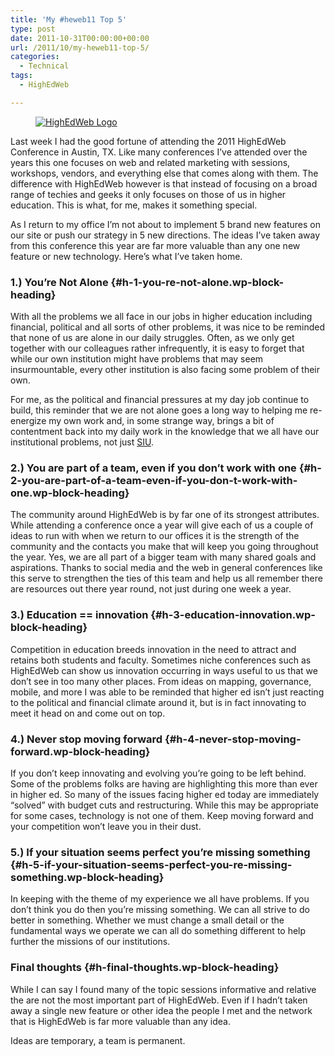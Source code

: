 ```yaml
---
title: 'My #heweb11 Top 5'
type: post
date: 2011-10-31T00:00:00+00:00
url: /2011/10/my-heweb11-top-5/
categories:
  - Technical
tags:
  - HighEdWeb

---
```

<div class="wp-block-image">
  <figure class="alignright"><a href="/images/2011/10/HighEdWeblogo.png"><img decoding="async" src="/images/2011/10/HighEdWeblogo.png" alt="HighEdWeb Logo" class="wp-image-3445" title="HighEdWeb Logo" /></a></figure>
</div>

Last week I had the good fortune of attending the 2011 HighEdWeb Conference in Austin, TX. Like many conferences I’ve attended over the years this one focuses on web and related marketing with sessions, workshops, vendors, and everything else that comes along with them. The difference with HighEdWeb however is that instead of focusing on a broad range of techies and geeks it only focuses on those of us in higher education. This is what, for me, makes it something special.

As I return to my office I’m not about to implement 5 brand new features on our site or push our strategy in 5 new directions. The ideas I’ve taken away from this conference this year are far more valuable than any one new feature or new technology. Here’s what I’ve taken home.

### 1.) You’re Not Alone {#h-1-you-re-not-alone.wp-block-heading}

With all the problems we all face in our jobs in higher education including financial, political and all sorts of other problems, it was nice to be reminded that none of us are alone in our daily struggles. Often, as we only get together with our&nbsp;colleagues&nbsp;rather infrequently, it is easy to forget that while our own institution might have problems that may seem insurmountable, every other institution is also facing some problem of their own.

For me, as the political and financial pressures at my day job continue to build, this reminder that we are not alone goes a long way to helping me re-energize my own work and, in some strange way, brings a bit of contentment back into my daily work in the knowledge that we all have our institutional problems, not just <a href="https://aviation.siu.edu" target="_blank" rel="noreferrer noopener">SIU</a>.

### 2.) You are part of a team, even if you don’t work with one {#h-2-you-are-part-of-a-team-even-if-you-don-t-work-with-one.wp-block-heading}

The community around HighEdWeb is by far one of its strongest attributes. While attending a conference once a year will give each of us a couple of ideas to run with when we return to our offices it is the strength of the community and the contacts you make that will keep you going throughout the year. Yes, we are all part of a bigger team with many shared goals and aspirations. Thanks to social media and the web in general conferences like this serve to strengthen the ties of this team and help us all remember there are resources out there year round, not just during one week a year.

### 3.) Education == innovation {#h-3-education-innovation.wp-block-heading}

Competition in education breeds innovation in the need to attract and retains both students and faculty. Sometimes niche conferences such as HighEdWeb can show us innovation&nbsp;occurring&nbsp;in ways useful to us that we don’t see in too many other places. From ideas on mapping, governance, mobile, and more I was able to be reminded that higher ed isn’t just reacting to the political and financial climate around it, but is in fact innovating to meet it head on and come out on top.

### 4.) Never stop moving forward {#h-4-never-stop-moving-forward.wp-block-heading}

If you don’t keep innovating and evolving you’re going to be left behind. Some of the problems folks are having are highlighting this more than ever in higher ed. So many of the issues facing higher ed today are immediately “solved” with budget cuts and restructuring. While this may be appropriate for some cases, technology is not one of them. Keep moving forward and your competition won’t leave you in their dust.

### 5.) If your situation seems perfect you’re missing something {#h-5-if-your-situation-seems-perfect-you-re-missing-something.wp-block-heading}

In keeping with the theme of my experience we all have problems. If you don’t think you do then you’re missing something. We can all strive to do better in something. Whether we must change a small detail or the fundamental ways we operate we can all do something different to help further the missions of our institutions.

### Final thoughts {#h-final-thoughts.wp-block-heading}

While I can say I found many of the topic sessions informative and relative the are not the most important part of HighEdWeb. Even if I hadn’t taken away a single new feature or other idea the people I met and the network that is HighEdWeb is far more valuable than any idea.

Ideas are temporary, a team is permanent.